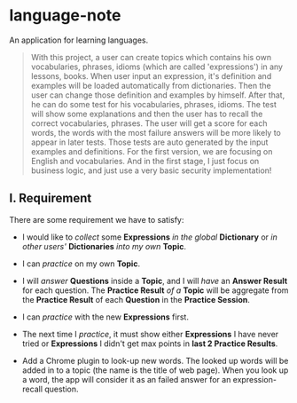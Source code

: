 language-note
==============
An application for learning languages.

> With this project, a user can create topics which contains his own vocabularies, phrases, idioms (which are called 'expressions') in any lessons, books.
> When user input an expression, it's definition and examples will be loaded automatically from dictionaries. Then the user can change those definition and examples by himself.
> After that, he can do some test for his vocabularies, phrases, idioms. The test will show some explanations and then the user has to recall the correct vocabularies, phrases.
> The user will get a score for each words, the words with the most failure answers will be more likely to appear in later tests.
> Those tests are auto generated by the input examples and definitions.
> For the first version, we are focusing on English and vocabularies. And in the first stage, I just focus on business logic, and just use a very basic security implementation!

## I. Requirement 
There are some requirement we have to satisfy:

- I would like to _collect_ some **Expressions** _in the global_ **Dictionary** or _in other users'_ **Dictionaries** _into my own_ **Topic**.
- I can _practice_ on my own **Topic**.
- I will _answer_ **Questions** inside a **Topic**, and I will _have_ an **Answer Result** for each question. The **Practice Result** _of a_ **Topic** will be aggregate from the **Practice Result** of each **Question** in the **Practice Session**. 
- I can _practice_ with the new **Expressions** first.
- The next time I _practice_, it must show either **Expressions** I have never tried or **Expressions** I didn't get max points in **last 2 Practice Results**.


- Add a Chrome plugin to look-up new words. The looked up words will be added in to a topic (the name is the title of web page). When you look up a word, the app will consider it as an failed answer for an expression-recall question. 
